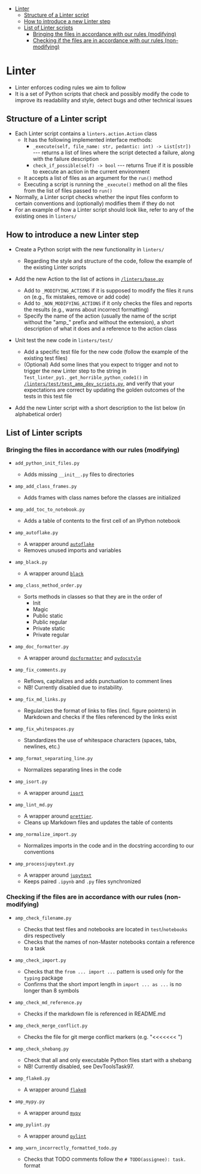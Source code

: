 <!-- toc -->

- [Linter](#linter)
  * [Structure of a Linter script](#structure-of-a-linter-script)
  * [How to introduce a new Linter step](#how-to-introduce-a-new-linter-step)
  * [List of Linter scripts](#list-of-linter-scripts)
    + [Bringing the files in accordance with our rules (modifying)](#bringing-the-files-in-accordance-with-our-rules-modifying)
    + [Checking if the files are in accordance with our rules (non-modifying)](#checking-if-the-files-are-in-accordance-with-our-rules-non-modifying)

<!-- tocstop -->

# Linter

- Linter enforces coding rules we aim to follow
- It is a set of Python scripts that check and possibly modify the code to
  improve its readability and style, detect bugs and other technical issues

## Structure of a Linter script

- Each Linter script contains a `linters.action.Action` class
  - It has the following implemented interface methods:
    - `_execute(self, file_name: str, pedantic: int) -> List[str])` --- returns
      a list of lines where the script detected a failure, along with the
      failure description
    - `check_if_possible(self) -> bool` --- returns True if it is possible to
      execute an action in the current environment
  - It accepts a list of files as an argument for the `run()` method
  - Executing a script is running the `_execute()` method on all the files from
    the list of files passed to `run()`
- Normally, a Linter script checks whether the input files conform to certain
  conventions and (optionally) modifies them if they do not
- For an example of how a Linter script should look like, refer to any of the
  existing ones in `linters/`

## How to introduce a new Linter step

- Create a Python script with the new functionality in `linters/`
  - Regarding the style and structure of the code, follow the example of the
    existing Linter scripts

- Add the new Action to the list of actions in
  [`/linters/base.py`](/linters/base.py)
  - Add to `_MODIFYING_ACTIONS` if it is supposed to modify the files it runs on
    (e.g., fix mistakes, remove or add code)
  - Add to `_NON_MODIFYING_ACTIONS` if it only checks the files and reports the
    results (e.g., warns about incorrect formatting)
  - Specify the name of the action (usually the name of the script without the
    "amp\_" prefix and without the extension), a short description of what it
    does and a reference to the action class
- Unit test the new code in `linters/test/`
  - Add a specific test file for the new code (follow the example of the
    existing test files)
  - (Optional) Add some lines that you expect to trigger and not to trigger the
    new Linter step to the string in
    `Test_linter_py1._get_horrible_python_code1()` in
    [`/linters/test/test_amp_dev_scripts.py`](/linters/test/test_amp_dev_scripts.py),
    and verify that your expectations are correct by updating the golden
    outcomes of the tests in this test file
- Add the new Linter script with a short description to the list below (in
  alphabetical order)

## List of Linter scripts

### Bringing the files in accordance with our rules (modifying)

- `add_python_init_files.py`
  - Adds missing `__init__.py` files to directories

- `amp_add_class_frames.py`
  - Adds frames with class names before the classes are initialized

- `amp_add_toc_to_notebook.py`
  - Adds a table of contents to the first cell of an IPython notebook

- `amp_autoflake.py`
  - A wrapper around [`autoflake`](https://pypi.org/project/autoflake/)
  - Removes unused imports and variables

- `amp_black.py`
  - A wrapper around [`black`](https://black.readthedocs.io)

- `amp_class_method_order.py`
  - Sorts methods in classes so that they are in the order of
    - Init
    - Magic
    - Public static
    - Public regular
    - Private static
    - Private regular

- `amp_doc_formatter.py`
  - A wrapper around [`docformatter`](https://pypi.org/project/docformatter) and
    [`pydocstyle`](http://www.pydocstyle.org)

- `amp_fix_comments.py`
  - Reflows, capitalizes and adds punctuation to comment lines
  - NB! Currently disabled due to instability.

- `amp_fix_md_links.py`
  - Regularizes the format of links to files (incl. figure pointers) in Markdown
    and checks if the files referenced by the links exist

- `amp_fix_whitespaces.py`
  - Standardizes the use of whitespace characters (spaces, tabs, newlines, etc.)

- `amp_format_separating_line.py`
  - Normalizes separating lines in the code

- `amp_isort.py`
  - A wrapper around [`isort`](https://pycqa.github.io/isort/)

- `amp_lint_md.py`
  - A wrapper around [`prettier`](https://prettier.io/).
  - Cleans up Markdown files and updates the table of contents

- `amp_normalize_import.py`
  - Normalizes imports in the code and in the docstring according to our
    conventions

- `amp_processjupytext.py`
  - A wrapper around [`jupytext`](https://jupytext.readthedocs.io)
  - Keeps paired `.ipynb` and `.py` files synchronized

### Checking if the files are in accordance with our rules (non-modifying)

- `amp_check_filename.py`
  - Checks that test files and notebooks are located in `test`/`notebooks` dirs
    respectively
  - Checks that the names of non-Master notebooks contain a reference to a task

- `amp_check_import.py`
  - Checks that the `from ... import ...` pattern is used only for the `typing`
    package
  - Confirms that the short import length in `import ... as ...` is no longer
    than 8 symbols

- `amp_check_md_reference.py`
  - Checks if the markdown file is referenced in README.md

- `amp_check_merge_conflict.py`
  - Checks the file for git merge conflict markers (e.g. "<<<<<<< ")

- `amp_check_shebang.py`
  - Check that all and only executable Python files start with a shebang
  - NB! Currently disabled, see DevToolsTask97.

- `amp_flake8.py`
  - A wrapper around [`flake8`](https://flake8.pycqa.org/en/latest/)

- `amp_mypy.py`
  - A wrapper around [`mypy`](https://mypy.readthedocs.io/en/stable/)

- `amp_pylint.py`
  - A wrapper around [`pylint`](https://www.pylint.org/)

- `amp_warn_incorrectly_formatted_todo.py`
  - Checks that TODO comments follow the `# TODO(assignee): task.` format
